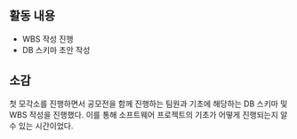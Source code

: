 ## 활동 내용

- WBS 작성 진행
- DB 스키마 초안 작성

## 소감

첫 모각소를 진행하면서 공모전을 함께 진행하는 팀원과 기초에 해당하는 DB 스키마 및 WBS 작성을 진행했다. 이를 통해 소프트웨어 프로젝트의 기초가 어떻게 진행되는지 알 수 있는 시간이었다.

